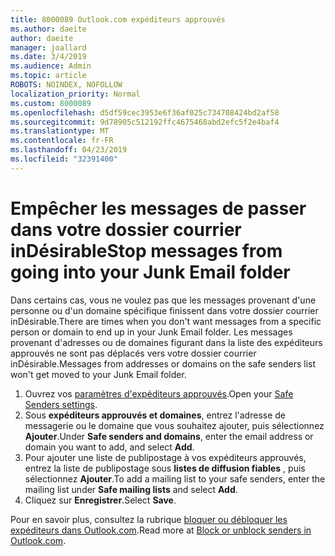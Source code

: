 ```yaml
---
title: 8000089 Outlook.com expéditeurs approuvés
ms.author: daeite
author: daeite
manager: joallard
ms.date: 3/4/2019
ms.audience: Admin
ms.topic: article
ROBOTS: NOINDEX, NOFOLLOW
localization_priority: Normal
ms.custom: 8000089
ms.openlocfilehash: d5df59cec3953e6f36af025c734708424bd2af58
ms.sourcegitcommit: 9d78905c512192ffc4675468abd2efc5f2e4baf4
ms.translationtype: MT
ms.contentlocale: fr-FR
ms.lasthandoff: 04/23/2019
ms.locfileid: "32391400"
---
```

# <a name="stop-messages-from-going-into-your-junk-email-folder"></a><span data-ttu-id="4ab85-102">Empêcher les messages de passer dans votre dossier courrier inDésirable</span><span class="sxs-lookup"><span data-stu-id="4ab85-102">Stop messages from going into your Junk Email folder</span></span>

<span data-ttu-id="4ab85-103">Dans certains cas, vous ne voulez pas que les messages provenant d'une personne ou d'un domaine spécifique finissent dans votre dossier courrier inDésirable.</span><span class="sxs-lookup"><span data-stu-id="4ab85-103">There are times when you don't want messages from a specific person or domain to end up in your Junk Email folder.</span></span> <span data-ttu-id="4ab85-104">Les messages provenant d'adresses ou de domaines figurant dans la liste des expéditeurs approuvés ne sont pas déplacés vers votre dossier courrier inDésirable.</span><span class="sxs-lookup"><span data-stu-id="4ab85-104">Messages from addresses or domains on the safe senders list won't get moved to your Junk Email folder.</span></span>

1. <span data-ttu-id="4ab85-105">Ouvrez vos [paramètres d'expéditeurs approuvés](https://go.microsoft.com/fwlink/?linkid=2035804).</span><span class="sxs-lookup"><span data-stu-id="4ab85-105">Open your [Safe Senders settings](https://go.microsoft.com/fwlink/?linkid=2035804).</span></span>
2. <span data-ttu-id="4ab85-106">Sous **expéditeurs approuvés et domaines**, entrez l'adresse de messagerie ou le domaine que vous souhaitez ajouter, puis sélectionnez **Ajouter**.</span><span class="sxs-lookup"><span data-stu-id="4ab85-106">Under **Safe senders and domains**, enter the email address or domain you want to add, and select **Add**.</span></span>
3. <span data-ttu-id="4ab85-107">Pour ajouter une liste de publipostage à vos expéditeurs approuvés, entrez la liste de publipostage sous **listes de diffusion fiables** , puis sélectionnez **Ajouter**.</span><span class="sxs-lookup"><span data-stu-id="4ab85-107">To add a mailing list to your safe senders, enter the mailing list under **Safe mailing lists** and select **Add**.</span></span>
4. <span data-ttu-id="4ab85-108">Cliquez sur **Enregistrer**.</span><span class="sxs-lookup"><span data-stu-id="4ab85-108">Select **Save**.</span></span>

<span data-ttu-id="4ab85-109">Pour en savoir plus, consultez la rubrique [bloquer ou débloquer les expéditeurs dans Outlook.com](https://support.office.com/article/afba1c94-77bb-4f50-8b85-057cf52f4d5e).</span><span class="sxs-lookup"><span data-stu-id="4ab85-109">Read more at [Block or unblock senders in Outlook.com](https://support.office.com/article/afba1c94-77bb-4f50-8b85-057cf52f4d5e).</span></span>